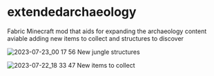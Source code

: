 # extendedarchaeology
Fabric Minecraft mod that aids for expanding the archaeology content aviable adding new items to collect and structures to discover

![2023-07-23_00 17 56](https://github.com/Aless00san/extendedarchaeology/assets/99504826/8a1da02e-3c3d-406b-a17e-5b0bd87f891f)
New jungle structures

![2023-07-22_18 33 47](https://github.com/Aless00san/extendedarchaeology/assets/99504826/5b55d7f3-9d8d-4261-b2b9-751dcc2ff700)
New items to collect
